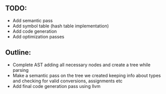 ##  TODO:
- Add semantic pass
- Add symbol table (hash table implementation)
- Add code generation
- Add optimization passes

## Outline:
- Complete AST adding all necessary nodes and create a tree while parsing
- Make a semantic pass on the tree we created keeping info about types and checking for valid conversions, assignments etc
- Add final code generation pass using llvm
